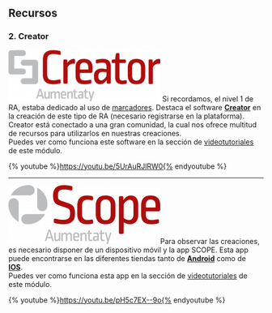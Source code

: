 ## Recursos

### 2\. Creator

![](img/Creator-marca-300x102.png) Si recordamos, el nivel 1 de RA, estaba dedicado al uso de [marcadores](https://moodle.catedu.es/mod/url/view.php?id=2996 "Marcadores"). Destaca el software **[Creator](http://www.aumentaty.com/community/es/)** en la creación de este tipo de RA (necesario registrarse en la plataforma).  
Creator está conectado a una gran comunidad, la cual nos ofrece multitud de recursos para utilizarlos en nuestras creaciones.  
Puedes ver como funciona este software en la sección de [videotutoriales](https://moodle.catedu.es/mod/book/view.php?id=1000 "Videotutoriales") de este módulo.  

{% youtube %}https://youtu.be/5UrAuRJlRW0{% endyoutube %}

---

![](img/Scope-marca-300x116.png)Para observar las creaciones, es necesario disponer de un dispositivo móvil y la app SCOPE. Esta app puede encontrarse en las diferentes tiendas tanto de **[Android](https://play.google.com/store/apps/details?id=com.aumentaty.scope&hl=es)** como de **[IOS](https://apps.apple.com/es/app/scope/id1267294165)**.   
Puedes ver como funciona esta app en la sección de [videotutoriales](https://moodle.catedu.es/mod/book/view.php?id=1000 "Videotutoriales") de este módulo.

{% youtube %}https://youtu.be/pH5c7EX--9o{% endyoutube %}